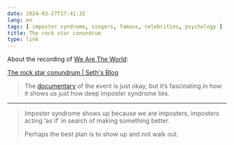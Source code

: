 ```yaml
---
date: 2024-03-27T17:41:32
lang: en
tags: [ imposter syndrome, singers, famous, celebrities, psychology ]
title: The rock star conundrum
type: link
---
```


About the recording of [We Are The World](https://en.wikipedia.org/wiki/We_Are_the_World):

[The rock star conundrum | Seth's Blog](https://seths.blog/2024/03/the-rock-star-conundrum/)

> The [documentary](https://www.netflix.com/tudum/articles/what-happens-in-greatest-night-in-pop) of the event is just okay, but it’s fascinating in how it shows us just how deep imposter syndrome lies.

---

> Imposter syndrome shows up because we are imposters, imposters acting ‘as if’ in search of making something better.
>
> Perhaps the best plan is to show up and not walk out.
